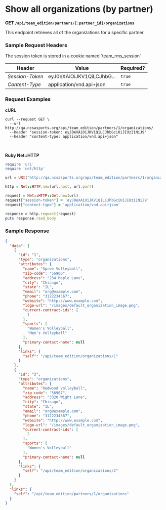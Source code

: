 # Show all organizations (by partner)

**GET `/api/team_edition/partners/[:partner_id]/organizations`**

This endpoint retrieves all of the organizations for a specific partner.

### Sample Request Headers

<aside class="notice">The session token is stored in a cookie named `team_rms_session`</aside>

| Header            | Value                      | Required? |
|-------------------|----------------------------|-----------|
| _Session-Token_   | eyJ0eXAiOiJKV1QiLCJhbG...  | `true`    |
| _Content-Type_    | application/vnd.api+json   | `true`    |


### Request Examples

**cURL**

```shell
curl --request GET \
  --url http://qa.ncsasports.org/api/team_edition/partners/1/organizations/
  --header "session-token: eyJ0eXAiOiJKV1QiLCJhbGciOiJIUzI1NiJ9"
  --header "content-type: application/vnd.api+json"
```

<br>

**Ruby Net::HTTP**

```ruby
require 'uri'
require 'net/http'

url = URI("http://qa.ncsasports.org/api/team_edition/partners/1/organizations/")

http = Net::HTTP.new(url.host, url.port)

request = Net::HTTP::Get.new(url)
request["session-token"] = 'eyJ0eXAiOiJKV1QiLCJhbGciOiJIUzI1NiJ9'
request["content-type"] = 'application/vnd.api+json'

response = http.request(request)
puts response.read_body
```




### Sample Response

```json
{
  "data": [
    {
      "id": "1",
      "type": "organizations",
      "attributes": {
        "name": "Spree Volleyball",
        "zip-code": "56906",
        "address": "234 Maple Lane",
        "city": "Chicago",
        "state": "IL",
        "email": "org@example.com",
        "phone": "3122234567",
        "website": "http://www.example.com",
        "logo-url": "/images/default_organization_image.png",
        "current-contract-ids": [
          1
        ],
        "sports": [
          "Women's Volleyball",
          "Men's Volleyball"
        ],
        "primary-contact-name": null
      },
      "links": {
        "self": "/api/team_edition/organizations/1"
      }
    },
    {
      "id": "2",
      "type": "organizations",
      "attributes": {
        "name": "Redwood Volleyball",
        "zip-code": "56907",
        "address": "3320 Wight Lane",
        "city": "Chicago",
        "state": "IL",
        "email": "org@example.com",
        "phone": "3122234567",
        "website": "http://www.example.com",
        "logo-url": "/images/default_organization_image.png",
        "current-contract-ids": [
          2
        ],
        "sports": [
          "Women's Volleyball"
        ],
        "primary-contact-name": null
      },
      "links": {
        "self": "/api/team_edition/organizations/2"
      }
    }
  ],
  "links": {
    "self": "/api/team_edition/partners/1/organizations"
  }
}
```

